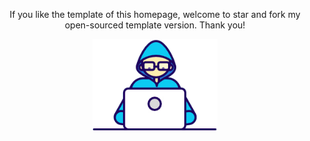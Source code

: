 <p style="text-align: center;">If you like the template of this homepage, welcome to star and fork my open-sourced template version. Thank you!</p>
<div style="text-align: center;">
    <img src="./WanyongQiu_home/Assets/Developer.gif" alt="Developer" style="width: 200px; height: auto;">
</div>

    

